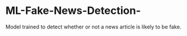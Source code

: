 # ML-Fake-News-Detection-
Model trained to detect whether or not a news article is likely to be fake.
